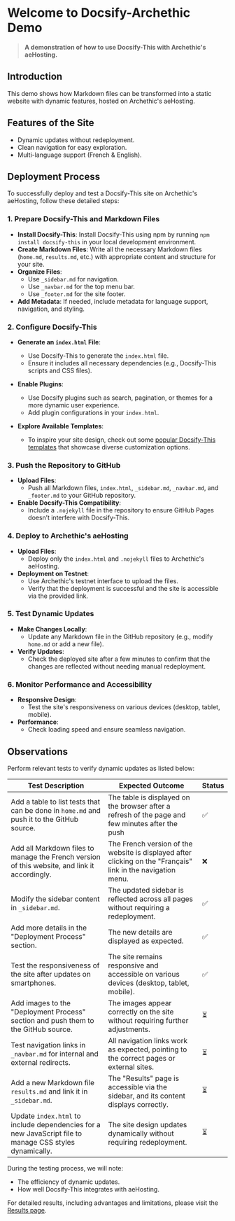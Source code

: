 # Welcome to Docsify-Archethic Demo

> **A demonstration of how to use Docsify-This with Archethic's aeHosting.**

## Introduction

This demo shows how Markdown files can be transformed into a static website with dynamic features, hosted on Archethic's aeHosting.

## Features of the Site

- Dynamic updates without redeployment.
- Clean navigation for easy exploration.
- Multi-language support (French & English).

## Deployment Process

To successfully deploy and test a Docsify-This site on Archethic's aeHosting, follow these detailed steps:

### 1. **Prepare Docsify-This and Markdown Files**
- **Install Docsify-This**: Install Docsify-This using npm by running `npm install docsify-this` in your local development environment.
- **Create Markdown Files**: Write all the necessary Markdown files (`home.md`, `results.md`, etc.) with appropriate content and structure for your site.
- **Organize Files**: 
  - Use `_sidebar.md` for navigation.
  - Use `_navbar.md` for the top menu bar.
  - Use `_footer.md` for the site footer.
- **Add Metadata**: If needed, include metadata for language support, navigation, and styling.

### 2. **Configure Docsify-This**
- **Generate an `index.html` File**:
  - Use Docsify-This to generate the `index.html` file.
  - Ensure it includes all necessary dependencies (e.g., Docsify-This scripts and CSS files).
- **Enable Plugins**:
  - Use Docsify plugins such as search, pagination, or themes for a more dynamic user experience.
  - Add plugin configurations in your `index.html`.
 
- **Explore Available Templates**:
  - To inspire your site design, check out some [popular Docsify-This templates](https://docsify-this.net/#/) that showcase diverse customization options.

### 3. **Push the Repository to GitHub**
- **Upload Files**:
  - Push all Markdown files, `index.html`, `_sidebar.md`, `_navbar.md`, and `_footer.md` to your GitHub repository.
- **Enable Docsify-This Compatibility**:
  - Include a `.nojekyll` file in the repository to ensure GitHub Pages doesn’t interfere with Docsify-This.

### 4. **Deploy to Archethic's aeHosting**
- **Upload Files**:
  - Deploy only the `index.html` and `.nojekyll` files to Archethic's aeHosting.
- **Deployment on Testnet**:
  - Use Archethic's testnet interface to upload the files.
  - Verify that the deployment is successful and the site is accessible via the provided link.

### 5. **Test Dynamic Updates**
- **Make Changes Locally**:
  - Update any Markdown file in the GitHub repository (e.g., modify `home.md` or add a new file).
- **Verify Updates**:
  - Check the deployed site after a few minutes to confirm that the changes are reflected without needing manual redeployment.

### 6. **Monitor Performance and Accessibility**
- **Responsive Design**:
  - Test the site's responsiveness on various devices (desktop, tablet, mobile).
- **Performance**:
  - Check loading speed and ensure seamless navigation.

## Observations

Perform relevant tests to verify dynamic updates as listed below:

| **Test Description**                                                       | **Expected Outcome**                                                                                   | **Status** |
|-----------------------------------------------------------------------------|-------------------------------------------------------------------------------------------------------|------------|
| Add a table to list tests that can be done in `home.md` and push it to the GitHub source. | The table is displayed on the browser after a refresh of the page and few minutes after the push    | ✅         |
| Add all Markdown files to manage the French version of this website, and link it accordingly. | The French version of the website is displayed after clicking on the "Français" link in the navigation menu. | ❌         |
| Modify the sidebar content in `_sidebar.md`.                                | The updated sidebar is reflected across all pages without requiring a redeployment.                  | ✅         |
| Add more details in the "Deployment Process" section.                       | The new details are displayed as expected.                                                           | ✅         |
| Test the responsiveness of the site after updates on smartphones.           | The site remains responsive and accessible on various devices (desktop, tablet, mobile).             | ✅         |
| Add images to the "Deployment Process" section and push them to the GitHub source. | The images appear correctly on the site without requiring further adjustments.                       | ⏳         |
| Test navigation links in `_navbar.md` for internal and external redirects.  | All navigation links work as expected, pointing to the correct pages or external sites.              | ⏳         |
| Add a new Markdown file `results.md` and link it in `_sidebar.md`.            | The "Results" page is accessible via the sidebar, and its content displays correctly.                  | ⏳         |
| Update `index.html` to include dependencies for a new JavaScript file to manage CSS styles dynamically. | The site design updates dynamically without requiring redeployment. | ⏳         |


During the testing process, we will note:
- The efficiency of dynamic updates.
- How well Docsify-This integrates with aeHosting.

For detailed results, including advantages and limitations, please visit the [Results page](results.md).
